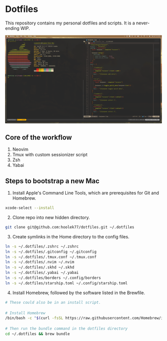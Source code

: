 # Dotfiles

This repository contains my personal dotfiles and scripts. It is a never-ending WIP.

![Setup screenshot](./images/config-screenshot.png)

## Core of the workflow

1. Neovim
2. Tmux with custom sessionizer script
3. Zsh
4. Yabai

## Steps to bootstrap a new Mac

1. Install Apple's Command Line Tools, which are prerequisites for Git and Homebrew.

```zsh
xcode-select --install
```

2. Clone repo into new hidden directory.

```zsh
git clone git@github.com:hoolek77/dotfiles.git ~/.dotfiles
```

3. Create symlinks in the Home directory to the config files.

```zsh
ln -s ~/.dotfiles/.zshrc ~/.zshrc
ln -s ~/.dotfiles/.gitconfig ~/.gitconfig
ln -s ~/.dotfiles/.tmux.conf ~/.tmux.conf
ln -s ~/.dotfiles/.nvim ~/.nvim
ln -s ~/.dotfiles/.skhd ~/.skhd
ln -s ~/.dotfiles/.yabai ~/.yabai
ln -s ~/.dotfiles/borders ~/.config/borders
ln -s ~/.dotfiles/starship.toml ~/.config/starship.toml
```

4. Install Homebrew, followed by the software listed in the Brewfile.

```zsh
# These could also be in an install script.

# Install Homebrew
/bin/bash -c "$(curl -fsSL https://raw.githubusercontent.com/Homebrew/install/HEAD/install.sh)"

# Then run the bundle command in the dotfiles directory
cd ~/.dotfiles && brew bundle
```
